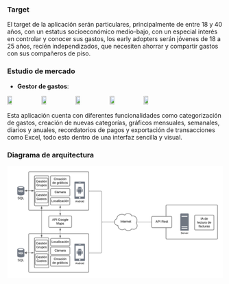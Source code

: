 ### Target

El target de la aplicación serán particulares, principalmente de entre 18 y 40 años, con un estatus socioeconómico medio-bajo, con un especial interés en controlar y conocer sus gastos, los early adopters serán jóvenes de 18 a 25 años, recién independizados, que necesiten ahorrar y compartir gastos con sus compañeros de piso.

### Estudio de mercado

  * **Gestor de gastos**:

<img src="https://github.com/alvaroddiaz/APM/assets/72129484/289936f2-75c8-42b3-a1d1-118b8f85642a" width="15%" height="15%">
<img src="https://github.com/alvaroddiaz/APM/assets/72129484/a7ae9dbb-d886-49aa-86d8-4f691a0583ed" width="15%" height="15%">
<img src="https://github.com/alvaroddiaz/APM/assets/72129484/7fab648f-3370-4f9f-87d6-45fe8380d2e2" width="15%" height="15%">
<img src="https://github.com/alvaroddiaz/APM/assets/72129484/653367c8-ddc0-402f-af60-21316170f2f8" width="15%" height="15%">
<img src="https://github.com/alvaroddiaz/APM/assets/72129484/f11d6d5e-cec8-451e-b260-3428ea6cc709" width="15%" height="15%">

 Esta aplicación cuenta con diferentes funcionalidades como categorización de gastos, creación de nuevas categorías, gráficos mensuales, semanales, diarios y anuales, recordatorios de pagos y exportación de transacciones como Excel, todo esto dentro de una interfaz sencilla y visual.

### Diagrama de arquitectura

![Diagrama de arquitectura](https://github.com/alvaroddiaz/APM/blob/a02a7b6a3cdaa2b17a176e8924257bd36a2c4f6e/Diagrama%20APM.png)
